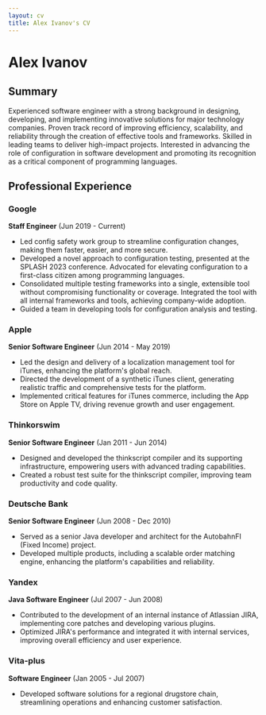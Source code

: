 ```yaml
---
layout: cv
title: Alex Ivanov's CV
---
```

# Alex Ivanov


## Summary

Experienced software engineer with a strong background in designing, developing, and implementing innovative solutions for major technology companies. Proven track record of improving efficiency, scalability, and reliability through the creation of effective tools and frameworks. Skilled in leading teams to deliver high-impact projects. Interested in advancing the role of configuration in software development and promoting its recognition as a critical component of programming languages.

## Professional Experience

### Google
**Staff Engineer** (Jun 2019 - Current)
- Led config safety work group to streamline configuration changes, making them faster, easier, and more secure.
- Developed a novel approach to configuration testing, presented at the SPLASH 2023 conference. Advocated for elevating configuration to a first-class citizen among programming languages.
- Consolidated multiple testing frameworks into a single, extensible tool without compromising functionality or coverage. Integrated the tool with all internal frameworks and tools, achieving company-wide adoption.
- Guided a team in developing tools for configuration analysis and testing.

### Apple
**Senior Software Engineer** (Jun 2014 - May 2019)
- Led the design and delivery of a localization management tool for iTunes, enhancing the platform's global reach.
- Directed the development of a synthetic iTunes client, generating realistic traffic and comprehensive tests for the platform.
- Implemented critical features for iTunes commerce, including the App Store on Apple TV, driving revenue growth and user engagement.

### Thinkorswim
**Senior Software Engineer** (Jan 2011 - Jun 2014)
- Designed and developed the thinkscript compiler and its supporting infrastructure, empowering users with advanced trading capabilities.
- Created a robust test suite for the thinkscript compiler, improving team productivity and code quality.

### Deutsche Bank
**Senior Software Engineer** (Jun 2008 - Dec 2010)
- Served as a senior Java developer and architect for the AutobahnFI (Fixed Income) project.
- Developed multiple products, including a scalable order matching engine, enhancing the platform's capabilities and reliability.

### Yandex
**Java Software Engineer** (Jul 2007 - Jun 2008)
- Contributed to the development of an internal instance of Atlassian JIRA, implementing core patches and developing various plugins.
- Optimized JIRA's performance and integrated it with internal services, improving overall efficiency and user experience.

### Vita-plus
**Software Engineer** (Jan 2005 - Jul 2007)
- Developed software solutions for a regional drugstore chain, streamlining operations and enhancing customer satisfaction.
